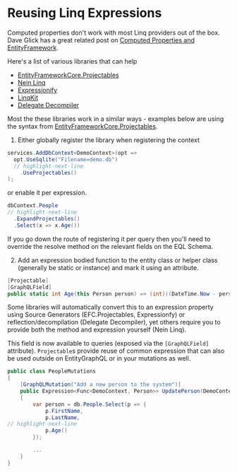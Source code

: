 # Reusing Linq Expressions

Computed properties don't work with most Linq providers out of the box. Dave Glick has a great related post on [Computed Properties and EntityFramework](https://www.daveaglick.com/posts/computed-properties-and-entity-framework).

Here's a list of various libraries that can help

- [EntityFrameworkCore.Projectables](https://github.com/koenbeuk/EntityFrameworkCore.Projectables)
- [Nein Linq](https://nein.tech/nein-linq/)
- [Expressionify](https://github.com/ClaveConsulting/Expressionify)
- [LinqKit](https://github.com/scottksmith95/LINQKit)
- [Delegate Decompiler](https://github.com/hazzik/DelegateDecompiler)

Most the these libraries work in a similar ways - examples below are using the syntax from [EntityFrameworkCore.Projectables](https://github.com/koenbeuk/EntityFrameworkCore.Projectables).

1. Either globally register the library when registering the context

```cs
services.AddDbContext<DemoContext>(opt =>
  opt.UseSqlite("Filename=demo.db")
  // highlight-next-line
    .UseProjectables()
);
```

or enable it per expression.

```cs
dbContext.People
// highlight-next-line
  .ExpandProjectables()
  .Select(x => x.Age())
```

If you go down the route of registering it per query then you'll need to override the resolve method on the relevant fields on the EQL Schema.

2. Add an expression bodied function to the entity class or helper class (generally be static or instance) and mark it using an attribute.

```cs
[Projectable]
[GraphQLField]
public static int Age(this Person person) => (int)((DateTime.Now - person.Dob).TotalDays / 365);
```

Some libraries will automatically convert this to an expression property using Source Generators (EFC.Projectables, Expressionfy) or reflection/decompilation (Delegate Decompiler), yet others require you to provide both the method and expression yourself (Nein Linq).

This field is now available to queries (exposed via the `[GraphQLField]` attribute). `Projectable`s provide reuse of common expression that can also be used outside on EntityGraphQL or in your mutations as well.

```cs
public class PeopleMutations
{
    [GraphQLMutation("Add a new person to the system")]
    public Expression<Func<DemoContext, Person>> UpdatePerson(DemoContext db, int id, string firstName, string lastName)
    {
        var person = db.People.Select(p => {
            p.FirstName,
            p.LastName,
// highlight-next-line
            p.Age()
        });

        ...
    }
}
```
